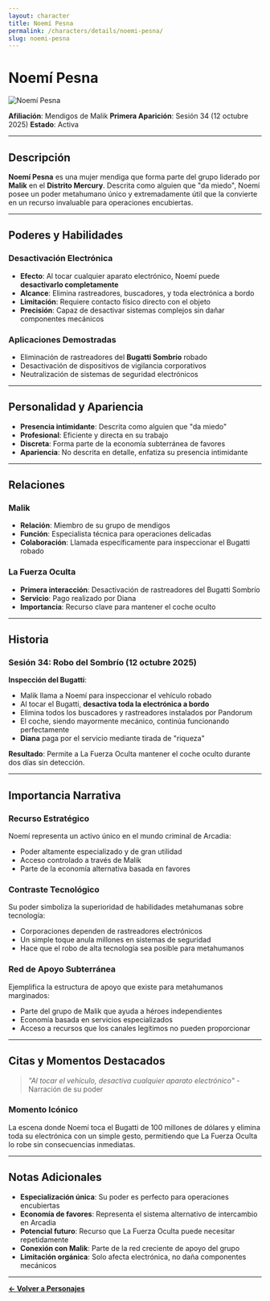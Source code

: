 ```yaml
---
layout: character
title: Noemí Pesna
permalink: /characters/details/noemi-pesna/
slug: noemi-pesna
---
```


# Noemí Pesna

<div class="character-photo">
  <img src="{{ site.baseurl }}/assets/img/characters/noemi-vesna.jpg" alt="Noemí Pesna" />
</div>

**Afiliación**: Mendigos de Malik
**Primera Aparición**: Sesión 34 (12 octubre 2025)
**Estado**: Activa

---

## Descripción

**Noemí Pesna** es una mujer mendiga que forma parte del grupo liderado por **Malik** en el **Distrito Mercury**. Descrita como alguien que "da miedo", Noemí posee un poder metahumano único y extremadamente útil que la convierte en un recurso invaluable para operaciones encubiertas.

---

## Poderes y Habilidades

### **Desactivación Electrónica**
- **Efecto**: Al tocar cualquier aparato electrónico, Noemí puede **desactivarlo completamente**
- **Alcance**: Elimina rastreadores, buscadores, y toda electrónica a bordo
- **Limitación**: Requiere contacto físico directo con el objeto
- **Precisión**: Capaz de desactivar sistemas complejos sin dañar componentes mecánicos

### **Aplicaciones Demostradas**
- Eliminación de rastreadores del **Bugatti Sombrío** robado
- Desactivación de dispositivos de vigilancia corporativos
- Neutralización de sistemas de seguridad electrónicos

---

## Personalidad y Apariencia

- **Presencia intimidante**: Descrita como alguien que "da miedo"
- **Profesional**: Eficiente y directa en su trabajo
- **Discreta**: Forma parte de la economía subterránea de favores
- **Apariencia**: No descrita en detalle, enfatiza su presencia intimidante

---

## Relaciones

### **Malik**
- **Relación**: Miembro de su grupo de mendigos
- **Función**: Especialista técnica para operaciones delicadas
- **Colaboración**: Llamada específicamente para inspeccionar el Bugatti robado

### **La Fuerza Oculta**
- **Primera interacción**: Desactivación de rastreadores del Bugatti Sombrío
- **Servicio**: Pago realizado por Diana
- **Importancia**: Recurso clave para mantener el coche oculto

---

## Historia

### **Sesión 34: Robo del Sombrío (12 octubre 2025)**

**Inspección del Bugatti**:
- Malik llama a Noemí para inspeccionar el vehículo robado
- Al tocar el Bugatti, **desactiva toda la electrónica a bordo**
- Elimina todos los buscadores y rastreadores instalados por Pandorum
- El coche, siendo mayormente mecánico, continúa funcionando perfectamente
- **Diana** paga por el servicio mediante tirada de "riqueza"

**Resultado**: Permite a La Fuerza Oculta mantener el coche oculto durante dos días sin detección.

---

## Importancia Narrativa

### **Recurso Estratégico**
Noemí representa un activo único en el mundo criminal de Arcadia:
- Poder altamente especializado y de gran utilidad
- Acceso controlado a través de Malik
- Parte de la economía alternativa basada en favores

### **Contraste Tecnológico**
Su poder simboliza la superioridad de habilidades metahumanas sobre tecnología:
- Corporaciones dependen de rastreadores electrónicos
- Un simple toque anula millones en sistemas de seguridad
- Hace que el robo de alta tecnología sea posible para metahumanos

### **Red de Apoyo Subterránea**
Ejemplifica la estructura de apoyo que existe para metahumanos marginados:
- Parte del grupo de Malik que ayuda a héroes independientes
- Economía basada en servicios especializados
- Acceso a recursos que los canales legítimos no pueden proporcionar

---

## Citas y Momentos Destacados

> *"Al tocar el vehículo, desactiva cualquier aparato electrónico"* - Narración de su poder

### Momento Icónico
La escena donde Noemí toca el Bugatti de 100 millones de dólares y elimina toda su electrónica con un simple gesto, permitiendo que La Fuerza Oculta lo robe sin consecuencias inmediatas.

---

## Notas Adicionales

- **Especialización única**: Su poder es perfecto para operaciones encubiertas
- **Economía de favores**: Representa el sistema alternativo de intercambio en Arcadia
- **Potencial futuro**: Recurso que La Fuerza Oculta puede necesitar repetidamente
- **Conexión con Malik**: Parte de la red creciente de apoyo del grupo
- **Limitación orgánica**: Solo afecta electrónica, no daña componentes mecánicos

---

**[← Volver a Personajes](../character-list.md)**
